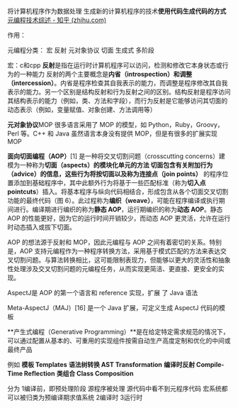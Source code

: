 将计算机程序作为数据处理 生成新的计算机程序的技术**使用代码生成代码的方式**
[元编程技术综述 - 知乎 (zhihu.com)](https://zhuanlan.zhihu.com/p/399035868)

作用：


元编程分类：
宏  反射 元对象协议 切面 生成式 多阶段

宏：c和cpp
**反射**是指在运行时计算机程序可以访问，检测和修改它本身状态或行为的一种能力
反射的两个主要概念是**内省（introspection）**和**调整（intercession）**。内省是程序检查其自我表示的能力，而调整是程序修改其自我表示的能力。另一个区别是结构反射和行为反射之间的区别。结构反射是程序访问其结构表示的能力（例如，类、方法和字段），而行为反射是它能够访问其切面的动态表示（例如，变量赋值、对象创建、方法调用等）

**元对象协议**MOP
很多语言采用了 MOP 的模型，如 Python，Ruby，Groovy，Perl 等。C++ 和 Java 虽然语言本身没有提供 MOP，但是有很多的扩展实现 MOP

**面向切面编程（AOP）**[1] 是一种将交叉切割问题（crosscutting concerns）建模为一种称为**切面（aspects）**的模块化单元的方法
切面包含有关**附加行为（advice）**的信息，这些行为将按切面以及称为**连接点（join points）** 的程序位置添加到基础程序中，其中此额外行为将基于一些匹配标准（称为**切入点 pointcuts**）插入。将基本程序与纵向代码相结合，形成包含从各个切面交叉切割功能的最终代码（图 6）。此过程称为**编织（weave）**，可能在程序编译或执行期间进行。编译期进行编织的称为**静态 AOP**，运行期编织的称为**动态 AOP**。静态 AOP 的性能更好，因为它的运行时间开销较少，而动态 AOP 更灵活，允许在运行时动态插入或拔下切面。

AOP 的想法源于反射和 MOP，因此元编程与 AOP 之间有着密切的关系。特别是，AOP 支持元编程作为一种程序转换方法，采用基于模式匹配的方法来表达交叉切割问题。与算法转换相比，这可能限制表现力，但能够以更大的灵活性和抽象性处理涉及交叉切割问题的元编程任务，从而实现更简洁、更直接、更安全的实现。


AspectJ是 AOP 的第一个语言和 reference 实现，扩展 了 Java 语法

Meta-AspectJ（MAJ）[16] 是一个 Java 扩展，可定义生成 AspectJ 代码的模板



**产生式编程（Generative Programming）**是在给定特定需求规范的情况下，可以通过配置从基本的、可重用的实现组件按需自动生产高度定制和优化的中间或最终产品

例如 **模板 Templates**  **语法树转换 AST Transformation** **编译时反射 Compile-Time Reflection**
**类组合 Class Composition**



分为
 1编译前，即预处理阶段 源程序被处理 源代码中看不到元程序代码
 宏系统都可以被归类为预编译期求值系统
 2编译时
3运行时
